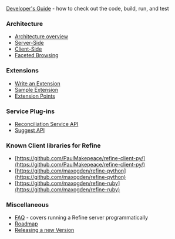 [Developer's Guide](Developers-Guide) - how to check out the code, build, run, and test

### Architecture
* [Architecture overview](Architecture)
* [Server-Side](Server-side-architecture)
* [Client-Side](Client-side-architecture)
* [Faceted Browsing](Faceted-Browsing-Architecture)

### Extensions
* [Write an Extension](Write-an-extension)
* [Sample Extension](Sample-extension)
* [Extension Points](Extension-points)

### Service Plug-ins
* [Reconciliation Service API](Reconciliation-Service-Api)
* [Suggest API](Suggest-API)

### Known Client libraries for Refine
* [https://github.com/PaulMakepeace/refine-client-py/](https://github.com/PaulMakepeace/refine-client-py/)
* [https://github.com/maxogden/refine-python](https://github.com/maxogden/refine-python)
* [https://github.com/maxogden/refine-ruby](https://github.com/maxogden/refine-ruby)

### Miscellaneous
* [FAQ](FAQ) - covers running a Refine server programmatically
* [Roadmap](Roadmap)
* [Releasing a new Version](ReleasingVersionM)